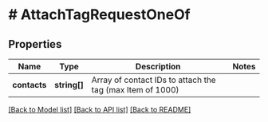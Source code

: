 # # AttachTagRequestOneOf

## Properties

Name | Type | Description | Notes
------------ | ------------- | ------------- | -------------
**contacts** | **string[]** | Array of contact IDs to attach the tag (max Item of 1000) | 

[[Back to Model list]](../../README.md#documentation-for-models) [[Back to API list]](../../README.md#documentation-for-api-endpoints) [[Back to README]](../../README.md)


